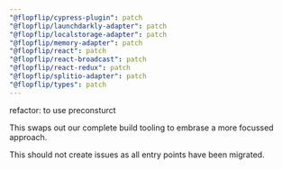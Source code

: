 ```yaml
---
"@flopflip/cypress-plugin": patch
"@flopflip/launchdarkly-adapter": patch
"@flopflip/localstorage-adapter": patch
"@flopflip/memory-adapter": patch
"@flopflip/react": patch
"@flopflip/react-broadcast": patch
"@flopflip/react-redux": patch
"@flopflip/splitio-adapter": patch
"@flopflip/types": patch
---
```


refactor: to use preconsturct

This swaps out our complete build tooling to embrase a more focussed approach. 

This should not create issues as all entry points have been migrated.
